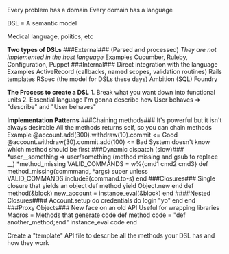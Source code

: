 Every problem has a domain
Every domain has a language

DSL = A semantic model

Medical language, politics, etc

**Two types of DSLs**
	###External### (Parsed and processed)
		_They are not implemented in the host language_
		Examples
			Cucumber, Ruleby, Configuration, Puppet
	###Internal###
		Direct integration with the language
		Examples
			ActiveRecord (callbacks, named scopes, validation routines)
			Rails templates
			RSpec (the model for DSLs these days)
			Ambition (SQL)
			Foundry
			

**The Process to create a DSL**
	1. Break what you want down into functional units
	2. Essential language
		I'm gonna describe how User behaves => "describe" and "User behaves"
	

**Implementation Patterns**
	###Chaining methods### 
		It's powerful but it isn't always desirable 
		All the methods returns self, so you can chain methods 
		Example 
			@account.add(300).withdraw(10).commit <= Good 
			@account.withdraw(30).commit.add(100) <= Bad 
			System doesn't know which method should be first 
	###Dynamic dispatch (slow)### 
		*user__something => user/something (method missing and gsub to replace __) 
		*method_missing 
			VALID_COMMANDS = w%{cmd1 cmd2 cmd3} 
			def method_missing(commmand, *args) 
				super unless VALID_COMMANDS.include?(command.to-s) 
			end 
	###Closures### 
		Single closure that yields an object 
		def method 
			yield Object.new 
		end 
		def method(&block) 
			new_account = instance_eval(&block) 
		end 
		####Nested Closures#### 
			Account.setup do 
				credentials do 
					login "yo" 
				end 
			end 	
	###Proxy Objects### 
		New face on an old API 
		Useful for wrapping libraries 
		Macros = Methods that generate code 
		def	method 
			code = "def another_method;end" 
			instance_eval code 
		end 
		
Create a "template" API file to describe all the methods your DSL has and how they work